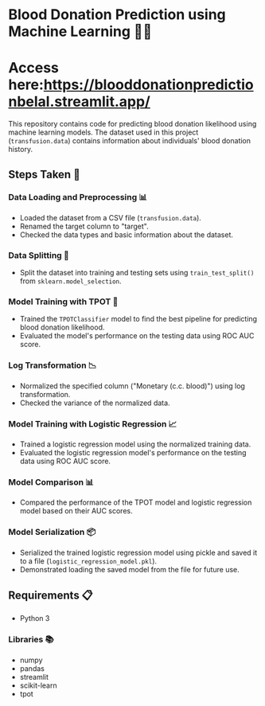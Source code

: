 
# Blood Donation Prediction using Machine Learning 💉🤖

# Access here:https://blooddonationpredictionbelal.streamlit.app/

This repository contains code for predicting blood donation likelihood using machine learning models. The dataset used in this project (`transfusion.data`) contains information about individuals' blood donation history.

## Steps Taken 📝

### Data Loading and Preprocessing 📊

- Loaded the dataset from a CSV file (`transfusion.data`).
- Renamed the target column to "target".
- Checked the data types and basic information about the dataset.

### Data Splitting 📂

- Split the dataset into training and testing sets using `train_test_split()` from `sklearn.model_selection`.

### Model Training with TPOT 🚀

- Trained the `TPOTClassifier` model to find the best pipeline for predicting blood donation likelihood.
- Evaluated the model's performance on the testing data using ROC AUC score.

### Log Transformation 📉

- Normalized the specified column ("Monetary (c.c. blood)") using log transformation.
- Checked the variance of the normalized data.

### Model Training with Logistic Regression 📈

- Trained a logistic regression model using the normalized training data.
- Evaluated the logistic regression model's performance on the testing data using ROC AUC score.

### Model Comparison 📊

- Compared the performance of the TPOT model and logistic regression model based on their AUC scores.

### Model Serialization 📦

- Serialized the trained logistic regression model using pickle and saved it to a file (`logistic_regression_model.pkl`).
- Demonstrated loading the saved model from the file for future use.

## Requirements 📋

- Python 3

### Libraries 📚

- numpy
- pandas
- streamlit
- scikit-learn
- tpot
